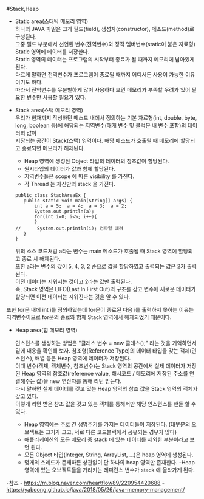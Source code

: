 
#Stack,Heap

- Static area(스태틱 메모리 영역)  
 하나의 JAVA 파일은 크게 필드(field), 생성자(constructor), 메소드(method)로 구성된다.   
 그중 필드 부분에서 선언된 변수(전역변수)와 정적 멤버변수(static이 붙은 자료형) Static 영역에 데이터를 저장한다.   
 Static 영역의 데이터는 프로그램의 시작부터 종료가 될 때까지 메모리에 남아있게 된다.   
 다르게 말하면 전역변수가 프로그램이 종료될 때까지 어디서든 사용이 가능한 이유이기도 하다.   
 따라서 전역변수를 무분별하게 많이 사용하다 보면 메모리가 부족할 우려가 있어 필요한 변수만 사용할 필요가 있다.
 
- Stack area(스택 메모리 영역)  
     우리가 현재까지 작성하던 메소드 내에서 정의하는 기본 자료형(int, double, byte, long, boolean 등)에 해당되는 지역변수(매개 변수 및 블럭문 내 변수 포함)의 데이터의 값이   
     저장되는 공간이 Stack(스택) 영역이다. 해당 메소드가 호출될 때 메모리에 할당되고 종료되면 메모리가 해제된다. 
     - Heap 영역에 생성된 Object 타입의 데이터의 참조값이 할당된다.
     - 원시타입의 데이터가 값과 함께 할당된다.
     - 지역변수들은 scope 에 따른 visibility 를 가진다.
     - 각 Thread 는 자신만의 stack 을 가진다.
     ~~~
    public class StackAreaEx {
        public static void main(String[] args) {
            int a = 5;	a = 4;	a = 3;	a = 2;
            System.out.println(a);
            for(int i=0; i<5; i++){
            }
    //		System.out.println(i); 컴파일 에러  
        }
    }    
    ~~~
     위의 소스 코드처럼 a라는 변수는 main 메소드가 호출될 때 Stack 영역에 할당되고 종료 시 해제된다.   
     또한 a라는 변수의 값이 5, 4, 3, 2 순으로 값을 할당하였고 출력되는 값은 2가 출력된다.   
     이전 데이터는 지워지는 것이고 2라는 값만 출력된다.   
     즉, Stack 영역은 LIFO(Last In First Out)의 구조를 갖고 변수에 새로운 데이터가 할당되면 이전 데이터는 지워진다는 것을 알 수 있다.  

 또한 for문 내에 int i를 정의하였는데 for문이 종료된 다음 i를 출력하지 못하는 이유는 지역변수이므로 for문의 종료와 함께 Stack 영역에서 해제되었기 때문이다.
- Heap area(힙 메모리 영역)
    
     인스턴스를 생성하는 방법은 "클래스 변수 =  new 클래스();" 라는 것을 기억하면서 밑에 내용을 확인해 보자.
     참조형(Reference Type)의 데이터 타입을 갖는 객체(인스턴스), 배열 등은 Heap 영역에 데이터가 저장된다.   
     이때 변수(객체, 객체변수, 참조변수)는 Stack 영역의 공간에서 실제 데이터가 저장된 Heap 영역의 참조값(reference value, 해시코드 / 메모리에 저장된 주소를 연결해주는 값)을 new 연산자를 통해 리턴 받는다.  
     다시 말하면 실제 데이터를 갖고 있는 Heap 영역의 참조 값을 Stack 영역의 객체가 갖고 있다.   
     이렇게 리턴 받은 참조 값을 갖고 있는 객체를 통해서만 해당 인스턴스를 핸들 할 수 있다.
     - Heap 영역에는 주로 긴 생명주기를 가지는 데이터들이 저장된다. (대부분의 오브젝트는 크기가 크고, 서로 다른 코드블럭에서 공유되는 경우가 많다)
     - 애플리케이션의 모든 메모리 중 stack 에 있는 데이터를 제외한 부분이라고 보면 된다.
     - 모든 Object 타입(Integer, String, ArrayList, ...)은 heap 영역에 생성된다.
     - 몇개의 스레드가 존재하든 상관없이 단 하나의 heap 영역만 존재한다.
     -Heap 영역에 있는 오브젝트들을 가리키는 레퍼런스 변수가 stack 에 올라가게 된다.
     
     
-참조
    - https://m.blog.naver.com/heartflow89/220954420688
    - https://yaboong.github.io/java/2018/05/26/java-memory-management/